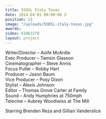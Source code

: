 ```yaml
---
title: 55DSL Italy Texas
date: 2014-04-01 00:00:00 Z
position: 13
image: "/uploads/55DSL-italy-texas.jpg"
awards: 
video: 61063278
layout: project
---
```


Writer/Director – Aoife McArdle  
Exec Producer – Tamsin Glasson  
Cinematographer – Steve Annis  
Focus Puller – Robby Hart  
Producer – Jason Baum  
Vice Producer – Posy Dixon  
Stylist – Alexis Johnson  
Editor – Thomas Grove Carter at Family  
Sound – Andy Humphries at 750mph  
Telecine – Aubrey Woodiwiss at The Mill

Starring Brenden Reza and Gillian Vanderslice